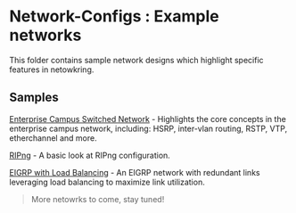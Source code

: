 # Network-Configs : Example networks

This folder contains sample network designs which highlight specific features in netowkring.

## Samples

[Enterprise Campus Switched Network](https://github.com/KrisLloyd/Network-Configs/tree/master/Campus%20Switch) - Highlights the core concepts in the enterprise campus network, including: HSRP, inter-vlan routing, RSTP, VTP, etherchannel and more.

[RIPng](https://github.com/KrisLloyd/Network-Configs/tree/master/RIPng) - A basic look at RIPng configuration.

[EIGRP with Load Balancing](https://github.com/KrisLloyd/Network-Configs/tree/master/EIGRP%20Load%20Balancing) - An EIGRP network with redundant links leveraging load balancing to maximize link utilization.

> More netowrks to come, stay tuned!
